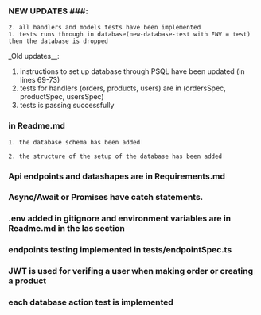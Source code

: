 ### NEW UPDATES ###:

    2. all handlers and models tests have been implemented
    1. tests runs through in database(new-database-test with ENV = test) then the database is dropped

\_Old updates\_\_:

1. instructions to set up database through PSQL have been updated (in lines 69-73)
2. tests for handlers (orders, products, users) are in (ordersSpec, productSpec, usersSpec)
3. tests is passing successfully

### in Readme.md

    1. the database schema has been added

    2. the structure of the setup of the database has been added

### Api endpoints and datashapes are in Requirements.md

### Async/Await or Promises have catch statements.

### .env added in gitignore and environment variables are in Readme.md in the las section

### endpoints testing implemented in tests/endpointSpec.ts

### JWT is used for verifing a user when making order or creating a product

### each database action test is implemented
